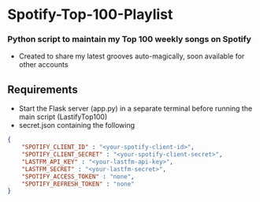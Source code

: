 # Spotify-Top-100-Playlist
### Python script to maintain my Top 100 weekly songs on Spotify

- Created to share my latest grooves auto-magically, soon available for other accounts

## Requirements
- Start the Flask server (app.py) in a separate terminal before running the main script (LastifyTop100)
- secret.json containing the following

```json
{
    "SPOTIFY_CLIENT_ID" : "<your-spotify-client-id>",
    "SPOTIFY_CLIENT_SECRET" : "<your-spotify-client-secret>",
    "LASTFM_API_KEY" : "<your-lastfm-api-key>",
    "LASTFM_SECRET" : "<your-lastfm-secret>",
    "SPOTIFY_ACCESS_TOKEN" : "none",
    "SPOTIFY_REFRESH_TOKEN" : "none"
}

